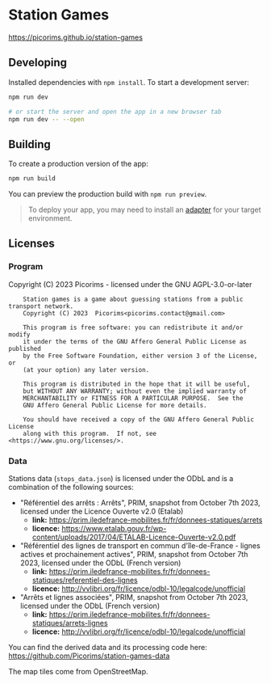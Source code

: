 # Station Games

https://picorims.github.io/station-games

## Developing

Installed dependencies with `npm install`. To start a development server:

```bash
npm run dev

# or start the server and open the app in a new browser tab
npm run dev -- --open
```

## Building

To create a production version of the app:

```bash
npm run build
```

You can preview the production build with `npm run preview`.

> To deploy your app, you may need to install an [adapter](https://kit.svelte.dev/docs/adapters) for your target environment.

## Licenses
### Program

Copyright (C) 2023  Picorims - licensed under the GNU AGPL-3.0-or-later

```
    Station games is a game about guessing stations from a public transport network.
    Copyright (C) 2023  Picorims<picorims.contact@gmail.com>

    This program is free software: you can redistribute it and/or modify
    it under the terms of the GNU Affero General Public License as published
    by the Free Software Foundation, either version 3 of the License, or
    (at your option) any later version.

    This program is distributed in the hope that it will be useful,
    but WITHOUT ANY WARRANTY; without even the implied warranty of
    MERCHANTABILITY or FITNESS FOR A PARTICULAR PURPOSE.  See the
    GNU Affero General Public License for more details.

    You should have received a copy of the GNU Affero General Public License
    along with this program.  If not, see <https://www.gnu.org/licenses/>.
```

### Data

Stations data (`stops_data.json`) is licensed under the ODbL
and is a combination of the following sources:

- "Référentiel des arrêts : Arrêts", PRIM, snapshot from October 7th 2023, licensed under the Licence Ouverte v2.0 (Etalab)
    - **link:** https://prim.iledefrance-mobilites.fr/fr/donnees-statiques/arrets
    - **licence:** https://www.etalab.gouv.fr/wp-content/uploads/2017/04/ETALAB-Licence-Ouverte-v2.0.pdf
- "Référentiel des lignes de transport en commun d'île-de-France - lignes actives et prochainement actives", PRIM, snapshot from October 7th 2023, licensed under the ODbL (French version)
    - **link:** https://prim.iledefrance-mobilites.fr/fr/donnees-statiques/referentiel-des-lignes
    - **licence:** http://vvlibri.org/fr/licence/odbl-10/legalcode/unofficial
- "Arrêts et lignes associées", PRIM, snapshot from October 7th 2023, licensed under the ODbL (French version)
    - **link:** https://prim.iledefrance-mobilites.fr/fr/donnees-statiques/arrets-lignes
    - **licence:** http://vvlibri.org/fr/licence/odbl-10/legalcode/unofficial

You can find the derived data and its processing code here: https://github.com/Picorims/station-games-data

The map tiles come from OpenStreetMap.
